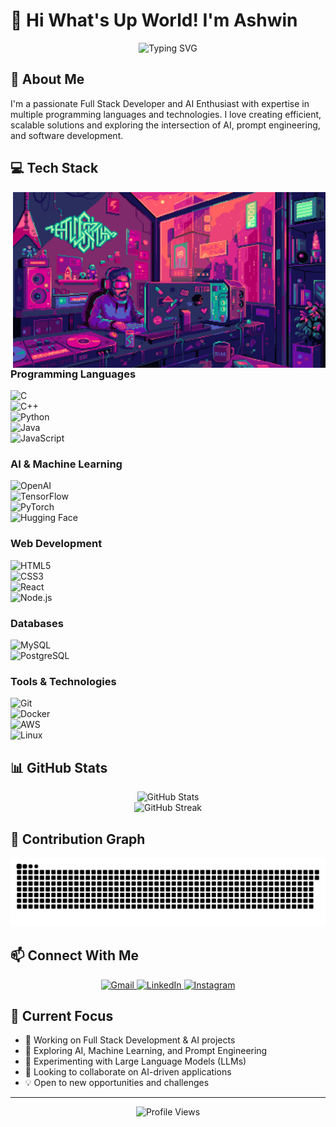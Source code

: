 # 👋 Hi What's Up World! I'm Ashwin  

<div align="center">  
  <img src="https://readme-typing-svg.herokuapp.com?font=Fira+Code&pause=1000&color=2D9EF7&center=true&vCenter=true&width=435&lines=Full+Stack+Developer;AI+Enthusiast;Prompt+Engineering+Explorer;Problem+Solver" alt="Typing SVG" />  
</div>  

## 🚀 About Me  
I'm a passionate Full Stack Developer and AI Enthusiast with expertise in multiple programming languages and technologies. I love creating efficient, scalable solutions and exploring the intersection of AI, prompt engineering, and software development.  

## 💻 Tech Stack  
<div align="center">
  <img align="right" src="https://raw.githubusercontent.com/Ashwinzzz/Ashwinzzz/main/github-ppic.gif" alt="Programming GIF" width="500" />
</div>

### Programming Languages  
![C](https://img.shields.io/badge/-C-00599C?style=flat-square&logo=c&logoColor=white)  
![C++](https://img.shields.io/badge/-C++-00599C?style=flat-square&logo=c%2B%2B&logoColor=white)  
![Python](https://img.shields.io/badge/-Python-3776AB?style=flat-square&logo=python&logoColor=white)  
![Java](https://img.shields.io/badge/-Java-ED8B00?style=flat-square&logo=java&logoColor=white)  
![JavaScript](https://img.shields.io/badge/-JavaScript-F7DF1E?style=flat-square&logo=javascript&logoColor=black)  

### AI & Machine Learning  
![OpenAI](https://img.shields.io/badge/-OpenAI-412991?style=flat-square&logo=openai&logoColor=white)  
![TensorFlow](https://img.shields.io/badge/-TensorFlow-FF6F00?style=flat-square&logo=tensorflow&logoColor=white)  
![PyTorch](https://img.shields.io/badge/-PyTorch-EE4C2C?style=flat-square&logo=pytorch&logoColor=white)  
![Hugging Face](https://img.shields.io/badge/-Hugging%20Face-FFD700?style=flat-square&logo=huggingface&logoColor=black)  

### Web Development  
![HTML5](https://img.shields.io/badge/-HTML5-E34F26?style=flat-square&logo=html5&logoColor=white)  
![CSS3](https://img.shields.io/badge/-CSS3-1572B6?style=flat-square&logo=css3&logoColor=white)  
![React](https://img.shields.io/badge/-React-61DAFB?style=flat-square&logo=react&logoColor=black)  
![Node.js](https://img.shields.io/badge/-Node.js-339933?style=flat-square&logo=node.js&logoColor=white)  

### Databases  
![MySQL](https://img.shields.io/badge/-MySQL-4479A1?style=flat-square&logo=mysql&logoColor=white)  
![PostgreSQL](https://img.shields.io/badge/-PostgreSQL-336791?style=flat-square&logo=postgresql&logoColor=white)  

### Tools & Technologies  
![Git](https://img.shields.io/badge/-Git-F05032?style=flat-square&logo=git&logoColor=white)  
![Docker](https://img.shields.io/badge/-Docker-2496ED?style=flat-square&logo=docker&logoColor=white)  
![AWS](https://img.shields.io/badge/-AWS-232F3E?style=flat-square&logo=amazon-aws&logoColor=white)  
![Linux](https://img.shields.io/badge/-Linux-FCC624?style=flat-square&logo=linux&logoColor=black)  

## 📊 GitHub Stats  

<div align="center">  
  <img src="https://github-readme-stats.vercel.app/api?username=Ashwinzzz&show_icons=true&theme=radical" alt="GitHub Stats" />   
</div>  

<div align="center">
  <img src="https://github-readme-streak-stats.herokuapp.com/?user=Ashwinzzz&theme=radical" alt="GitHub Streak" /> 
</div>

## 🐍 Contribution Graph  
<picture>  
  <source media="(prefers-color-scheme: dark)" srcset="https://raw.githubusercontent.com/Ashwinzzz/Ashwinzzz/output/github-snake-dark.svg" />  
  <source media="(prefers-color-scheme: light)" srcset="https://raw.githubusercontent.com/Ashwinzzz/Ashwinzzz/output/github-snake.svg" />  
  <img alt="github-snake" src="https://raw.githubusercontent.com/Ashwinzzz/Ashwinzzz/output/github-snake.svg" />  
</picture>  

## 📫 Connect With Me  

<div align="center">  
  <a href="mailto:ashwinchakraborty@gmail.com">  
    <img src="https://img.shields.io/badge/-Gmail-D14836?style=for-the-badge&logo=gmail&logoColor=white" alt="Gmail" />  
  </a>  
  <a href="https://www.linkedin.com/in/ashwinchakraborty">  
    <img src="https://img.shields.io/badge/-LinkedIn-0077B5?style=for-the-badge&logo=linkedin&logoColor=white" alt="LinkedIn" />  
  </a>  
  <a href="https://www.instagram.com/_ashwinchakraborty_/">  
    <img src="https://img.shields.io/badge/-Instagram-E4405F?style=for-the-badge&logo=instagram&logoColor=white" alt="Instagram" />  
  </a>  
</div>  

## 🎯 Current Focus  
- 🔭 Working on Full Stack Development & AI projects  
- 🌱 Exploring AI, Machine Learning, and Prompt Engineering  
- 🤖 Experimenting with Large Language Models (LLMs)  
- 👯 Looking to collaborate on AI-driven applications  
- 💡 Open to new opportunities and challenges  

---  
<div align="center">  
  <img src="https://komarev.com/ghpvc/?username=Ashwinzzz&color=blueviolet" alt="Profile Views" />  
</div>
